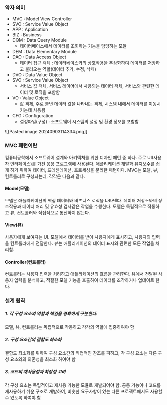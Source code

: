 ### 약자 의미
- MVC : Model View Controller
- SVO : Service Value Object
- APP : Application
- BIZ : Business
- DQM : Data Query Module
	- 데이터베이스에서 데이터를 조회하는 기능을 담당하는 모듈
- DEM : Data Elementary Module
- DAO : Data Access Object
	- 데이터 접근 객체 :  데이터베이스와의 상호작용을 추상화하여 데이터를 저장하고 불러오는 역할(데이터 추가, 수정, 삭제)
- DVO : Data Value Object
- SVO : Service Value Object
	- 서비스 값 객체, 서비스 레이어에서 사용되는 데이터 객체, 서비스와 관련한 데이터 및 로직을 포함함
- VO : Value Object
	- 값 객체, 주로 불변 데이터 값을 나타내는 객체, 시스템 내에서 데이터를 이동시키는데 사용됨
- CFG : Configuration
	- 설정파일(구성) : 소프트웨어 시스템의 설정 및 환경 정보를 포함함

![[Pasted image 20240903114334.png]]
### MVC 패턴이란

컴퓨터공학에서 소프트웨어 설계와 아키텍처를 위한 디자인 패턴 중 하나. 주로 UI(사용자 인터페이스)를 가진 응용 프로그램에 사용된다. 애플리케이션 개발과 유지보수를 쉽게 하기 위하여 데이터, 프레젠테이션, 프로세싱을 분리한 패턴이다. MVC는 모델, 뷰, 컨트롤러로 구성되는데, 각각은 다음과 같다.

#### Model(모델)
모델은 애플리케이션의 핵심 데이터와 비즈니스 로직을 나타낸다. 데이터 저장소와의 상호작용과 데이터 처리 및 유효성 검사같은 작업을 수행한다. 모델은 독립적으로 작동하고 뷰, 컨트롤러와 직접적으로 통신하지 않는다.
#### View(뷰)
사용자에게 보여지는 UI. 모델에서 데이터를 받아 사용자에게 표시하고, 사용자의 입력을 컨트롤러에게 전달한다. 뷰는 애플리케이션의 데이터 표시와 관련한 모든 작업을 처리함.
#### Controller(컨트롤러)
컨트롤러는 사용자 입력을 처리하고 애플리케이션의 흐름을 관리한다. 뷰에서 전달된 사용자 입력을 분석하고, 적절한 모델 기능을 호출하여 데이터를 조작하거나 업데이트 한다.

### 설계 원칙
##### 1. 각 구성 요소의 역할과 책임을 명확하게 구분한다.
모델, 뷰, 컨트롤러는 독립적으로 작동하고 각각의 역할에 집중하여야 함
##### 2. 구성 요소간의 결합도 최소화
결합도 최소화를 위하여 구성 요소간의 직접적인 참조를 피하고, 각 구성 요소는 다른 구성 요소와의 의존성을 최소화 하여야 함
##### 3. 코드의 재사용성과 확장성 고려
각 구성 요소는 독립적이고 재사용 가능한 모듈로 개발되어야 함. 공통 기능이나 코드를 재사용하기 쉬운 구조로 개발하여, 비슷한 요구사항이 있는 다른 프로젝트에서도 사용할 수 있도록 하여야 함

